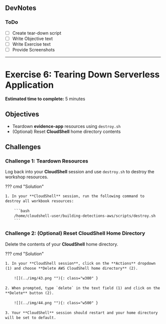 ## DevNotes

### ToDo
- [ ] Create tear-down script
- [ ] Write Objective text
- [ ] Write Exercise text
- [ ] Provide Screenshots

-----

# Exercise 6: Tearing Down Serverless Application

**Estimated time to complete:** 5 minutes

## Objectives

* Teardown **evidence-app** resources using `destroy.sh`
* (Optional) Reset **CloudShell** home directory contents

## Challenges

### Challenge 1: Teardown Resources

Log back into your **CloudShell** session and use `destroy.sh` to destroy the workshop resources.

??? cmd "Solution"

    1. In your **CloudShell** session, run the following command to destroy all workbook resources:

        ```bash
        /home/cloudshell-user/building-detections-aws/scripts/destroy.sh
        ```

### Challenge 2: (Optional) Reset CloudShell Home Directory

Delete the contents of your **CloudShell** home directory.

??? cmd "Solution"

    1. In your **CloudShell session**, click on the **Actions** dropdown (1) and choose **Delete AWS CloudShell home directory** (2).

        ![](../img/43.png ""){: class="w300" }

    2. When prompted, type `delete` in the text field (1) and click on the **Delete** button (2).

        ![](../img/44.png ""){: class="w500" }

    3. Your **CloudShell** session should restart and your home directory will be set to default.
